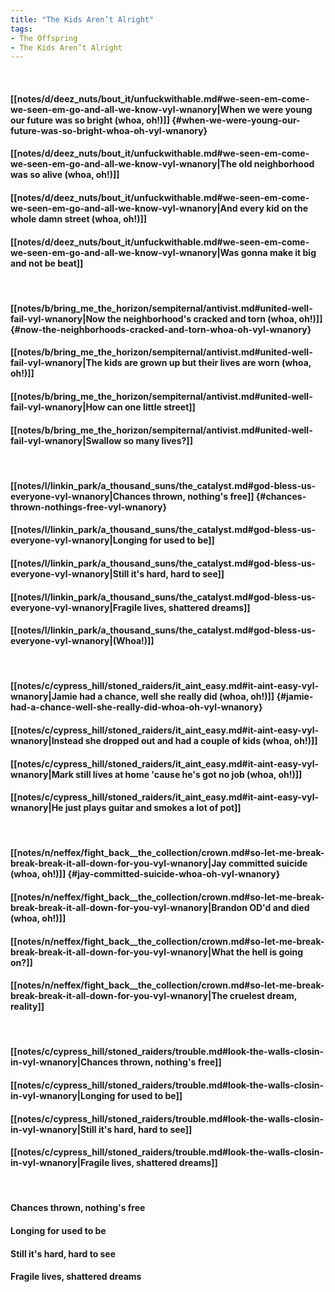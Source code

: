 ```yaml
---
title: "The Kids Aren’t Alright"
tags:
- The Offspring
- The Kids Aren’t Alright
---
```

&nbsp;
#### [[notes/d/deez_nuts/bout_it/unfuckwithable.md#we-seen-em-come-we-seen-em-go-and-all-we-know-vyl-wnanory|When we were young our future was so bright (whoa, oh!)]] {#when-we-were-young-our-future-was-so-bright-whoa-oh-vyl-wnanory}
#### [[notes/d/deez_nuts/bout_it/unfuckwithable.md#we-seen-em-come-we-seen-em-go-and-all-we-know-vyl-wnanory|The old neighborhood was so alive (whoa, oh!)]]
#### [[notes/d/deez_nuts/bout_it/unfuckwithable.md#we-seen-em-come-we-seen-em-go-and-all-we-know-vyl-wnanory|And every kid on the whole damn street (whoa, oh!)]]
#### [[notes/d/deez_nuts/bout_it/unfuckwithable.md#we-seen-em-come-we-seen-em-go-and-all-we-know-vyl-wnanory|Was gonna make it big and not be beat]]
&nbsp;
#### [[notes/b/bring_me_the_horizon/sempiternal/antivist.md#united-well-fail-vyl-wnanory|Now the neighborhood's cracked and torn (whoa, oh!)]] {#now-the-neighborhoods-cracked-and-torn-whoa-oh-vyl-wnanory}
#### [[notes/b/bring_me_the_horizon/sempiternal/antivist.md#united-well-fail-vyl-wnanory|The kids are grown up but their lives are worn (whoa, oh!)]]
#### [[notes/b/bring_me_the_horizon/sempiternal/antivist.md#united-well-fail-vyl-wnanory|How can one little street]]
#### [[notes/b/bring_me_the_horizon/sempiternal/antivist.md#united-well-fail-vyl-wnanory|Swallow so many lives?]]
&nbsp;
#### [[notes/l/linkin_park/a_thousand_suns/the_catalyst.md#god-bless-us-everyone-vyl-wnanory|Chances thrown, nothing's free]] {#chances-thrown-nothings-free-vyl-wnanory}
#### [[notes/l/linkin_park/a_thousand_suns/the_catalyst.md#god-bless-us-everyone-vyl-wnanory|Longing for used to be]]
#### [[notes/l/linkin_park/a_thousand_suns/the_catalyst.md#god-bless-us-everyone-vyl-wnanory|Still it's hard, hard to see]]
#### [[notes/l/linkin_park/a_thousand_suns/the_catalyst.md#god-bless-us-everyone-vyl-wnanory|Fragile lives, shattered dreams]]
#### [[notes/l/linkin_park/a_thousand_suns/the_catalyst.md#god-bless-us-everyone-vyl-wnanory|(Whoa!)]]
&nbsp;
#### [[notes/c/cypress_hill/stoned_raiders/it_aint_easy.md#it-aint-easy-vyl-wnanory|Jamie had a chance, well she really did (whoa, oh!)]] {#jamie-had-a-chance-well-she-really-did-whoa-oh-vyl-wnanory}
#### [[notes/c/cypress_hill/stoned_raiders/it_aint_easy.md#it-aint-easy-vyl-wnanory|Instead she dropped out and had a couple of kids (whoa, oh!)]]
#### [[notes/c/cypress_hill/stoned_raiders/it_aint_easy.md#it-aint-easy-vyl-wnanory|Mark still lives at home 'cause he's got no job (whoa, oh!)]]
#### [[notes/c/cypress_hill/stoned_raiders/it_aint_easy.md#it-aint-easy-vyl-wnanory|He just plays guitar and smokes a lot of pot]]
&nbsp;
#### [[notes/n/neffex/fight_back__the_collection/crown.md#so-let-me-break-break-break-it-all-down-for-you-vyl-wnanory|Jay committed suicide (whoa, oh!)]] {#jay-committed-suicide-whoa-oh-vyl-wnanory}
#### [[notes/n/neffex/fight_back__the_collection/crown.md#so-let-me-break-break-break-it-all-down-for-you-vyl-wnanory|Brandon OD'd and died (whoa, oh!)]]
#### [[notes/n/neffex/fight_back__the_collection/crown.md#so-let-me-break-break-break-it-all-down-for-you-vyl-wnanory|What the hell is going on?]]
#### [[notes/n/neffex/fight_back__the_collection/crown.md#so-let-me-break-break-break-it-all-down-for-you-vyl-wnanory|The cruelest dream, reality]]
&nbsp;
#### [[notes/c/cypress_hill/stoned_raiders/trouble.md#look-the-walls-closin-in-vyl-wnanory|Chances thrown, nothing's free]]
#### [[notes/c/cypress_hill/stoned_raiders/trouble.md#look-the-walls-closin-in-vyl-wnanory|Longing for used to be]]
#### [[notes/c/cypress_hill/stoned_raiders/trouble.md#look-the-walls-closin-in-vyl-wnanory|Still it's hard, hard to see]]
#### [[notes/c/cypress_hill/stoned_raiders/trouble.md#look-the-walls-closin-in-vyl-wnanory|Fragile lives, shattered dreams]]
&nbsp;
#### Chances thrown, nothing's free
#### Longing for used to be
#### Still it's hard, hard to see
#### Fragile lives, shattered dreams
